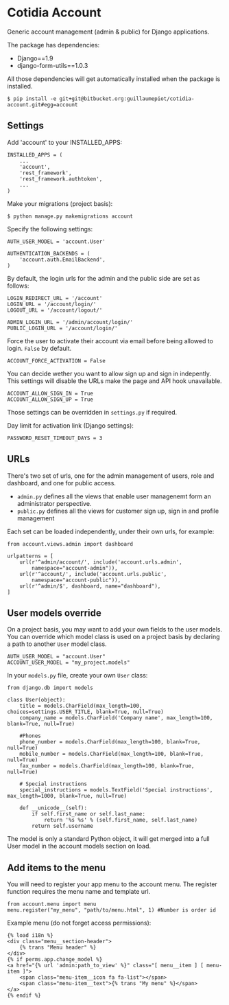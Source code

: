 Cotidia Account
=================

Generic account management (admin & public) for Django applications.

The package has dependencies:

- Django==1.9
- django-form-utils==1.0.3


All those dependencies will get automatically installed when the package is 
installed.

    $ pip install -e git+git@bitbucket.org:guillaumepiot/cotidia-account.git#egg=account


## Settings   

Add 'account' to your INSTALLED_APPS:

    INSTALLED_APPS = (
        ...
        'account',
        'rest_framework',
        'rest_framework.authtoken',
        ...
    )

Make your migrations (project basis):

    $ python manage.py makemigrations account

Specify the following settings:

    AUTH_USER_MODEL = 'account.User'
    
    AUTHENTICATION_BACKENDS = (
        'account.auth.EmailBackend',
    )

By default, the login urls for the admin and the public side are set as follows:
    
    LOGIN_REDIRECT_URL = '/account'
    LOGIN_URL = '/account/login/'
    LOGOUT_URL = '/account/logout/'

    ADMIN_LOGIN_URL = '/admin/account/login/'
    PUBLIC_LOGIN_URL = '/account/login/'

Force the user to activate their account via email before being allowed to login.
`False` by default.

    ACCOUNT_FORCE_ACTIVATION = False

You can decide wether you want to allow sign up and sign in indepently.
This settings will disable the URLs make the page and API hook unavailable.

    ACCOUNT_ALLOW_SIGN_IN = True
    ACCOUNT_ALLOW_SIGN_UP = True

Those settings can be overridden in `settings.py` if required.

Day limit for activation link (Django settings):

    PASSWORD_RESET_TIMEOUT_DAYS = 3

## URLs

There's two set of urls, one for the admin management of users, role and dashboard, and one for public access.

- `admin.py` defines all the views that enable user managenemt form an administrator perspective.
- `public.py` defines all the views for customer sign up, sign in and profile management

Each set can be loaded independently, under their own urls, for example:
    
    from account.views.admin import dashboard

    urlpatterns = [
        url(r'^admin/account/', include('account.urls.admin', 
            namespace="account-admin")),
        url(r'^account/', include('account.urls.public', 
            namespace="account-public")),
        url(r'^admin/$', dashboard, name="dashboard"),
    ]

## User models override

On a project basis, you may want to add your own fields to the user models.
You can override which model class is used on a project basis by declaring a 
path to another `User` model class.

    AUTH_USER_MODEL = "account.User"
    ACCOUNT_USER_MODEL = "my_project.models"

In your `models.py` file, create your own `User` class:

    from django.db import models

    class User(object):
        title = models.CharField(max_length=100, choices=settings.USER_TITLE, blank=True, null=True)
        company_name = models.CharField('Company name', max_length=100, blank=True, null=True)

        #Phones
        phone_number = models.CharField(max_length=100, blank=True, null=True)
        mobile_number = models.CharField(max_length=100, blank=True, null=True)
        fax_number = models.CharField(max_length=100, blank=True, null=True)

        # Special instructions
        special_instructions = models.TextField('Special instructions', max_length=1000, blank=True, null=True)

        def __unicode__(self):
            if self.first_name or self.last_name:
                return '%s %s' % (self.first_name, self.last_name)
            return self.username

The model is only a standard Python object, it will get merged into a full User 
model in the account models section on load.

## Add items to the menu

You will need to register your app menu to the account menu. The register 
function requires the menu name and template url.

    from account.menu import menu
    menu.register("my_menu", "path/to/menu.html", 1) #Number is order id

Example menu (do not forget access permissions):

    {% load i18n %}
    <div class="menu__section-header">
        {% trans "Menu header" %}
    </div>
    {% if perms.app.change_model %}
    <a href="{% url 'admin:path_to_view' %}" class="[ menu__item ] [ menu-item ]">
        <span class="menu-item__icon fa fa-list"></span>
        <span class="menu-item__text">{% trans "My menu" %}</span>
    </a>
    {% endif %}